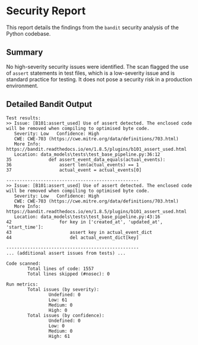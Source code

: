 # Security Report

This report details the findings from the `bandit` security analysis of the Python codebase.

## Summary

No high-severity security issues were identified. The scan flagged the use of `assert` statements in test files, which is a low-severity issue and is standard practice for testing. It does not pose a security risk in a production environment.

## Detailed Bandit Output

```
Test results:
>> Issue: [B101:assert_used] Use of assert detected. The enclosed code will be removed when compiling to optimised byte code.
   Severity: Low   Confidence: High
   CWE: CWE-703 (https://cwe.mitre.org/data/definitions/703.html)
   More Info: https://bandit.readthedocs.io/en/1.8.5/plugins/b101_assert_used.html
   Location: data_models\tests\test_base_pipeline.py:36:12
35              def assert_event_data_equals(actual_events):
36                  assert len(actual_events) == 1
37                  actual_event = actual_events[0]

--------------------------------------------------
>> Issue: [B101:assert_used] Use of assert detected. The enclosed code will be removed when compiling to optimised byte code.
   Severity: Low   Confidence: High
   CWE: CWE-703 (https://cwe.mitre.org/data/definitions/703.html)
   More Info: https://bandit.readthedocs.io/en/1.8.5/plugins/b101_assert_used.html
   Location: data_models\tests\test_base_pipeline.py:43:16
42                  for key in ['created_at', 'updated_at', 'start_time']:
43                      assert key in actual_event_dict
44                      del actual_event_dict[key]

--------------------------------------------------
... (additional assert issues from tests) ...

Code scanned:
        Total lines of code: 1557
        Total lines skipped (#nosec): 0

Run metrics:
        Total issues (by severity):
                Undefined: 0
                Low: 61
                Medium: 0
                High: 0
        Total issues (by confidence):
                Undefined: 0
                Low: 0
                Medium: 0
                High: 61
```
